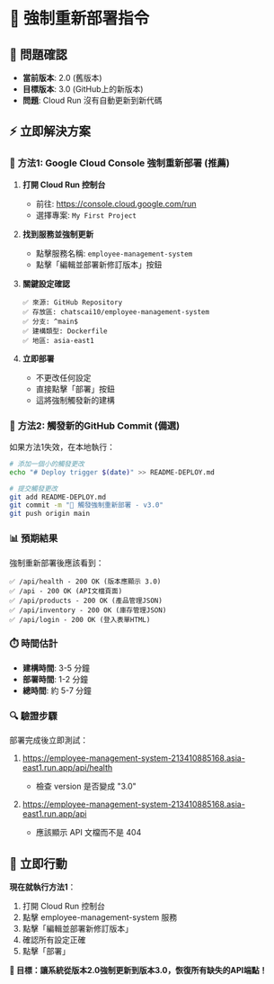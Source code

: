 # 🚀 強制重新部署指令

## 🚨 **問題確認**
- **當前版本**: 2.0 (舊版本)
- **目標版本**: 3.0 (GitHub上的新版本)
- **問題**: Cloud Run 沒有自動更新到新代碼

## ⚡ **立即解決方案**

### 🎯 **方法1: Google Cloud Console 強制重新部署** (推薦)

1. **打開 Cloud Run 控制台**
   - 前往: https://console.cloud.google.com/run
   - 選擇專案: `My First Project`

2. **找到服務並強制更新**
   - 點擊服務名稱: `employee-management-system`
   - 點擊「編輯並部署新修訂版本」按鈕

3. **關鍵設定確認**
   ```
   ✅ 來源: GitHub Repository
   ✅ 存放區: chatscai10/employee-management-system  
   ✅ 分支: ^main$
   ✅ 建構類型: Dockerfile
   ✅ 地區: asia-east1
   ```

4. **立即部署**
   - 不更改任何設定
   - 直接點擊「部署」按鈕
   - 這將強制觸發新的建構

### 🔧 **方法2: 觸發新的GitHub Commit** (備選)

如果方法1失效，在本地執行：

```bash
# 添加一個小的觸發更改
echo "# Deploy trigger $(date)" >> README-DEPLOY.md

# 提交觸發更改  
git add README-DEPLOY.md
git commit -m "🔄 觸發強制重新部署 - v3.0"
git push origin main
```

### 📊 **預期結果**

強制重新部署後應該看到：

```
✅ /api/health - 200 OK (版本應顯示 3.0)
✅ /api - 200 OK (API文檔頁面)
✅ /api/products - 200 OK (產品管理JSON)
✅ /api/inventory - 200 OK (庫存管理JSON) 
✅ /api/login - 200 OK (登入表單HTML)
```

### ⏱️ **時間估計**
- **建構時間**: 3-5 分鐘
- **部署時間**: 1-2 分鐘  
- **總時間**: 約 5-7 分鐘

### 🔍 **驗證步驟**

部署完成後立即測試：
1. https://employee-management-system-213410885168.asia-east1.run.app/api/health
   - 檢查 version 是否變成 "3.0"
   
2. https://employee-management-system-213410885168.asia-east1.run.app/api
   - 應該顯示 API 文檔而不是 404

## 🚨 **立即行動**

**現在就執行方法1**：
1. 打開 Cloud Run 控制台
2. 點擊 employee-management-system 服務
3. 點擊「編輯並部署新修訂版本」
4. 確認所有設定正確
5. 點擊「部署」

**🎯 目標：讓系統從版本2.0強制更新到版本3.0，恢復所有缺失的API端點！**